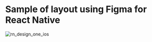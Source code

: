 # Sample of layout using Figma for React Native

![rn_design_one_ios](https://user-images.githubusercontent.com/24623568/98913004-2d02f000-250a-11eb-8909-fbde580195c3.gif)
